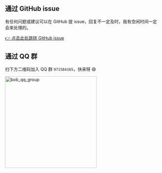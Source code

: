 ## 通过 GitHub issue

有任何问题或建议可以在 GitHub 提 issue，回复不一定及时，我有空闲时间一定会来处理的。

[👉 点击此处跳转 GitHub issue](https://github.com/ripperhe/Bob/issues)

## 通过 QQ 群

扫下方二维码加入 QQ 群 `971584165`，快来呀 😄

<img src="https://gitee.com/ripperhe/oss/raw/master/2020/0503/bob_qq_group.png" alt="bob_qq_group" width=300 />

